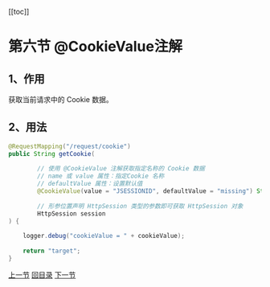 [[toc]]

# 第六节 @CookieValue注解

## 1、作用

获取当前请求中的 Cookie 数据。



## 2、用法

```java
@RequestMapping("/request/cookie")
public String getCookie(
    
        // 使用 @CookieValue 注解获取指定名称的 Cookie 数据
        // name 或 value 属性：指定Cookie 名称
        // defaultValue 属性：设置默认值
        @CookieValue(value = "JSESSIONID", defaultValue = "missing") String cookieValue,
    
        // 形参位置声明 HttpSession 类型的参数即可获取 HttpSession 对象
        HttpSession session
) {
    
    logger.debug("cookieValue = " + cookieValue);
    
    return "target";
}
```



[上一节](verse05.html) [回目录](index.html) [下一节](verse07.html)